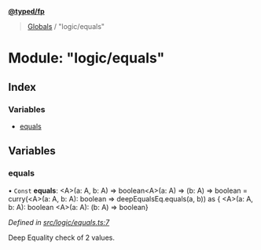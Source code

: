 **[@typed/fp](../README.md)**

> [Globals](../globals.md) / "logic/equals"

# Module: "logic/equals"

## Index

### Variables

* [equals](_logic_equals_.md#equals)

## Variables

### equals

• `Const` **equals**: \<A>(a: A, b: A) => boolean\<A>(a: A) => (b: A) => boolean = curry(\<A>(a: A, b: A): boolean => deepEqualsEq.equals(a, b)) as { \<A>(a: A, b: A): boolean \<A>(a: A): (b: A) => boolean}

*Defined in [src/logic/equals.ts:7](https://github.com/TylorS/typed-fp/blob/8639976/src/logic/equals.ts#L7)*

Deep Equality check of 2 values.
